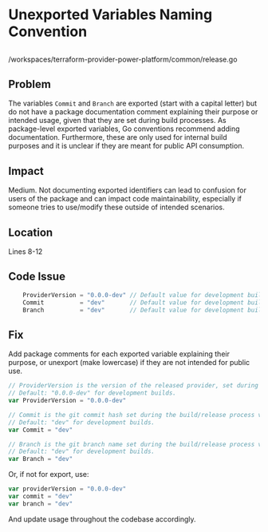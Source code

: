 # Unexported Variables Naming Convention

## 
/workspaces/terraform-provider-power-platform/common/release.go

## Problem

The variables `Commit` and `Branch` are exported (start with a capital letter) but do not have a package documentation comment explaining their purpose or intended usage, given that they are set during build processes. As package-level exported variables, Go conventions recommend adding documentation. Furthermore, these are only used for internal build purposes and it is unclear if they are meant for public API consumption.

## Impact

Medium. Not documenting exported identifiers can lead to confusion for users of the package and can impact code maintainability, especially if someone tries to use/modify these outside of intended scenarios.

## Location

Lines 8-12

## Code Issue

```go
	ProviderVersion = "0.0.0-dev" // Default value for development builds
	Commit          = "dev"       // Default value for development builds
	Branch          = "dev"       // Default value for development builds
```

## Fix

Add package comments for each exported variable explaining their purpose, or unexport (make lowercase) if they are not intended for public use.

```go
// ProviderVersion is the version of the released provider, set during build/release process via ldflags.
// Default: "0.0.0-dev" for development builds.
var ProviderVersion = "0.0.0-dev"

// Commit is the git commit hash set during the build/release process via ldflags.
// Default: "dev" for development builds.
var Commit = "dev"

// Branch is the git branch name set during the build/release process via ldflags.
// Default: "dev" for development builds.
var Branch = "dev"
```
Or, if not for export, use:

```go
var providerVersion = "0.0.0-dev"
var commit = "dev"
var branch = "dev"
```
And update usage throughout the codebase accordingly.
